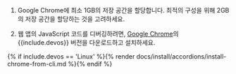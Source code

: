 
1. Google Chrome에 최소 1GB의 저장 공간을 할당합니다.
   최적의 구성을 위해 2GB의 저장 공간을 할당하는 것을 고려하세요.

2. 웹 앱의 JavaScript 코드를 디버깅하려면, 
   [Google Chrome][]의 {{include.devos}} 버전을 다운로드하고 설치하세요.

{% if include.devos == 'Linux' %}{% render docs/install/accordions/install-chrome-from-cli.md %}{% endif %}

[Google Chrome]: https://www.google.com/chrome/dr/download/
